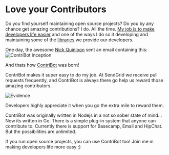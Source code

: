 # Love your Contributors

Do you find yourself maintaining open source projects? Do you by any chance get amazing contributions?
I do. All the time. [My job is to make developers life easier](http://sendgrid.com/blog/get-paid-help-people-became-developer-evangelist/) and one of the ways I do so it developing and maintaining some of the [libraries](https://github.com/sendgrid) we provide our developers.

One day, the awesome [Nick Quinloon](https://twitter.com/yaynickq) sent an email containing this:
![ContriBot Inception](http://i.imgur.com/vqzEyro.png)

And thats how [ContriBot](https://github.com/elbuo8/contribot) was born!

ContriBot makes it super easy to do my job. At SendGrid we receive pull requests frequently, and ContriBot is always there go help us reward those amazing contributors.

![Evidence](http://i.imgur.com/J0wUewg.jpg)

Developers highly appreciate it when you go the extra mile to reward them.

ContriBot was originally written in Nodejs in a not so sober state of mind... Now its written in Go. There is a simple plug-in system that anyone can contribute to. Currently there is support for Basecamp, Email and HipChat. But the possibilities are unlimited.

If you run open source projects, you can use ContriBot too! Join me in making developers life more easy :)

